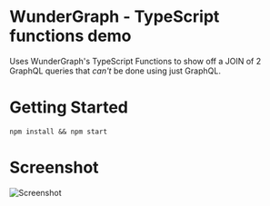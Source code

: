 # WunderGraph - TypeScript functions demo
Uses WunderGraph's TypeScript Functions to show off a JOIN of 2 GraphQL queries that *can't* be done using just GraphQL.

# Getting Started

```shell
npm install && npm start
```
# Screenshot
![Screenshot](https://github.com/sixthextinction/wg-7-artists-by-capital/blob/main/localhost_3000_%20(3).png?raw=true)
